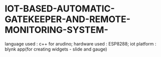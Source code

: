 # IOT-BASED-AUTOMATIC-GATEKEEPER-AND-REMOTE-MONITORING-SYSTEM-
language used : c++ for arudino;
hardware used : ESP8288;
iot platform : blynk app(for creating widgets - slide and gauge)
